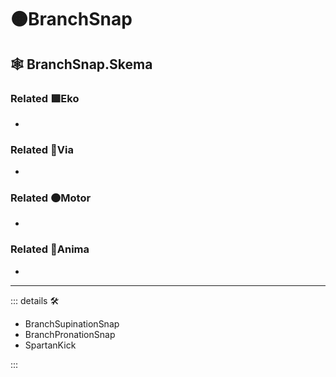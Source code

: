 # 🟠<motor>BranchSnap</motor>

## 🕸 BranchSnap.Skema

### Related 🟩<ekos>Eko</ekos>

-

### Related 🔻<via>Via</via>

-

### Related 🟠<motor>Motor</motor>

-

### Related 💜<anima>Anima</anima>

-

---

<!-- =================================================== -->
<!-- =================================================== -->
<!-- =================================================== -->
<!-- =================================================== -->
<!-- =================================================== -->
::: details 🛠

- BranchSupinationSnap
- BranchPronationSnap
- SpartanKick

:::
